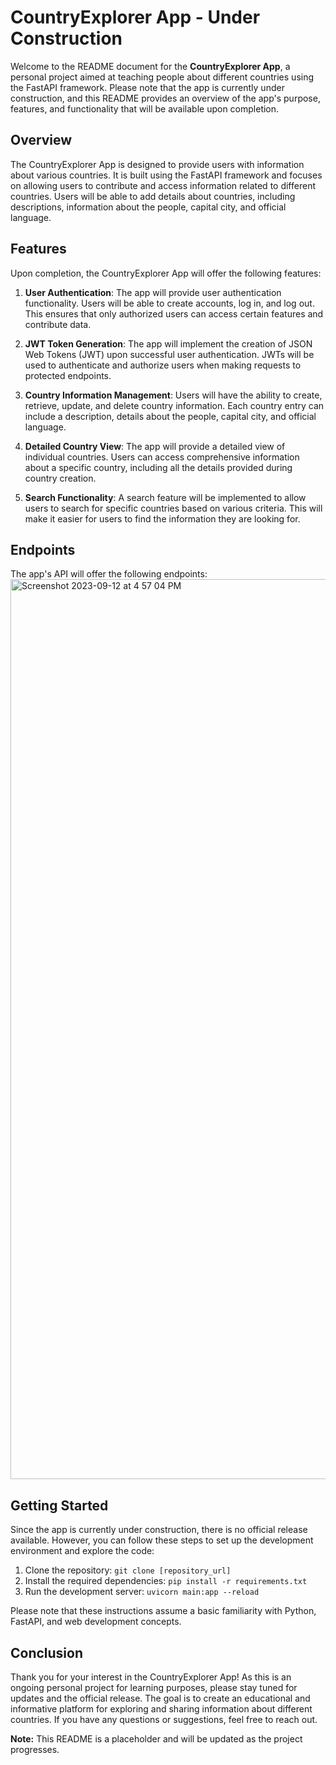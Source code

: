# CountryExplorer App - Under Construction

Welcome to the README document for the **CountryExplorer App**, a personal project aimed at teaching people about different countries using the FastAPI framework. Please note that the app is currently under construction, and this README provides an overview of the app's purpose, features, and functionality that will be available upon completion.

## Overview

The CountryExplorer App is designed to provide users with information about various countries. It is built using the FastAPI framework and focuses on allowing users to contribute and access information related to different countries. Users will be able to add details about countries, including descriptions, information about the people, capital city, and official language.

## Features

Upon completion, the CountryExplorer App will offer the following features:

1. **User Authentication**: The app will provide user authentication functionality. Users will be able to create accounts, log in, and log out. This ensures that only authorized users can access certain features and contribute data.

2. **JWT Token Generation**: The app will implement the creation of JSON Web Tokens (JWT) upon successful user authentication. JWTs will be used to authenticate and authorize users when making requests to protected endpoints.

3. **Country Information Management**: Users will have the ability to create, retrieve, update, and delete country information. Each country entry can include a description, details about the people, capital city, and official language.

4. **Detailed Country View**: The app will provide a detailed view of individual countries. Users can access comprehensive information about a specific country, including all the details provided during country creation.

5. **Search Functionality**: A search feature will be implemented to allow users to search for specific countries based on various criteria. This will make it easier for users to find the information they are looking for.

## Endpoints

The app's API will offer the following endpoints:
  <img width="1440" alt="Screenshot 2023-09-12 at 4 57 04 PM" src="https://github.com/MagdaSlifierz/countryExplorer/assets/49603115/4b351d4a-7762-4a9d-b6f9-f956c1765277">

## Getting Started

Since the app is currently under construction, there is no official release available. However, you can follow these steps to set up the development environment and explore the code:

1. Clone the repository: `git clone [repository_url]`
2. Install the required dependencies: `pip install -r requirements.txt`
3. Run the development server: `uvicorn main:app --reload`

Please note that these instructions assume a basic familiarity with Python, FastAPI, and web development concepts.

## Conclusion

Thank you for your interest in the CountryExplorer App! As this is an ongoing personal project for learning purposes, please stay tuned for updates and the official release. The goal is to create an educational and informative platform for exploring and sharing information about different countries. If you have any questions or suggestions, feel free to reach out.

**Note:** This README is a placeholder and will be updated as the project progresses.

